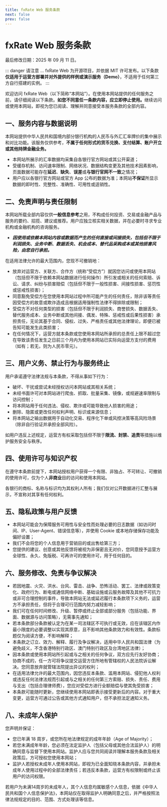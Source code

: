 ```yaml
---
title: fxRate Web 服务条款
next: false
prev: false
---
```


# fxRate Web 服务条款

最后修改日期：2025 年 09 月 11 日。

::: danger 请注意 ...
fxRate Web 为开源项目，并依据 MIT 许可发布。以下条款**仅适用于运营方部署并对外提供的样例或演示服务（Demo）**，不适用于任何第三方自行搭建的实例。
:::

欢迎访问 fxRate Web（以下简称“本网站”）。在使用本网站提供的任何服务之前，请仔细阅读以下条款。**如您不同意任一条款内容，应立即停止使用。**&ZeroWidthSpace;继续访问或使用本网站，即视为您已阅读、理解并同意接受本服务条款的全部内容。

## 一、服务内容与数据说明

本网站提供中华人民共和国境内部分银行机构的人民币与外汇汇率牌价的集中展示和对比功能。该服务仅供参考，**不属于任何形式的货币兑换、支付结算、账户开立或其他持牌金融业务。**

- 本网站所展示的汇率数据均采集自各银行官方网站或其公开渠道；
- 受缓存机制、访问速率限制、网络状况、数据结构变更及其他技术因素影响，页面数据可能存在**延迟**、**缺失**、**误差**或**与银行官网不一致**之情况；
- 用户应以各银行官方网站或官方 App 公布的数据为准；本网站**不保证**所显示数据的即时性、完整性、准确性、可用性或适销性。

## 二、免责声明与责任限制

本网站所载全部内容仅供**一般信息参考**之用，不构成任何投资、交易或金融产品与服务的要约、招揽、建议或推荐。用户应独立核实相关数据，并在必要时寻求专业机构或金融机构的咨询服务。

- ***因使用或依赖本网站内容或数据而产生的任何直接或间接损失，包括但不限于利润损失、业务中断、数据丢失、机会成本、替代品采购成本或其他损害风险，由您自行承担。***

在适用法律允许的最大范围内，您现不可撤销地：

- 放弃对运营方、关联方、合作方（统称“受偿方”）就因您访问或使用本网站（包括但不限于依赖本网站数据进行任何操作）所引发或相关的任何索赔、诉讼、请求、纠纷与损害赔偿（包括但不限于一般性损害、间接性损害、惩罚性或惩戒性损害）；
- 同意豁免受偿方在您使用本网站过程中所可能产生的任何责任，除非该等责任因受偿方的故意或欺诈造成且根据适用强制性法律不得排除或限制；
- 受偿方不对任何类型的损害（包括但不限于利润损失、商誉损失、数据丢失、替代服务成本、业务中断或其他间接、偶发、特殊、惩戒性或后果性损害）承担责任，无论其基于合同、侵权、过失、严格责任或其他法律理论，即便已被告知可能发生此类损害；
- 在任何情况下，运营方就本条款或您使用本网站所承担的总责任上限不超过您在导致该责任发生之日前三个月内为使用本网站已实际向运营方支付的费用（如有；若无，则为人民币零元）。

## 三、用户义务、禁止行为与服务终止

用户承诺遵守法律法规与本条款，不得从事如下行为：

- 破坏、干扰或尝试未经授权访问本网站或其相关系统；
- 未经书面许可对本网站进行爬虫、抓取、批量采集、镜像，或规避速率限制与访问控制；
- 将本网站用于任何违法、侵权、欺诈或可能导致他人损害的用途；
- 删除、隐匿或更改任何权利声明、标识或来源信息；
- 将本网站之输出数据用于自动化交易、程序化下单或风控决策等高风险场景（除非自行验证并承担全部风险）。

如用户违反上述规定，运营方有权采取包括但不限于**限流、封禁、追责**等措施以维护服务安全与秩序。

## 四、使用许可与知识产权

在遵守本条款前提下，本网站授权用户获得一个有限、非独占、不可转让、可撤销的使用许可，仅为个人**非商业**目的访问和使用本网站。

各银行的商标、名称与标识均为其权利人所有；我们仅对公开数据进行汇整与展示，不宣称对其享有任何权利。

## 五、隐私政策与用户反馈

- 本网站可能会为保障服务可用性与安全性而处理必要的日志数据（如访问时间、IP、User-Agent、错误信息等），并使用 Cookie 或本地存储保存功能及偏好设置；
- 我们不会将您的个人信息用于营销目的或出售给第三方；
- 您提供的建议、创意或其他反馈将被视为非保密且无对价，您同意授予运营方全球性、永久、免版税、可再许可的使用许可，用于任何目的。

## 六、服务修改、免责与争议解决

- 若因地震、火灾、洪水、台风、雷击、战争、恐怖活动、罢工、法律或政策变化、政府行为、断电或通信网络中断、基础设施或云服务故障及其他不可抗力或非可合理控制的事件，导致本网站无法或延迟履行本条款项下义务的，运营方不承担责任，但将于合理可行范围内努力减轻影响；
- 我们可在任何时间修改、升级、暂停或终止全部或部分服务（包括功能、界面、数据源与访问策略），无需事先通知；
- 若本条款部分条款被认定为在某一司法辖区不可执行或无效，应在该辖区内作最小限度的必要调整以实现其原意，且不影响其他条款效力和有效性。条款标题仅为阅读方便，不影响解释；
- 本条款之订立、效力、解释、履行及争议解决，适用中华人民共和国法律（为避免歧义，不含香港特别行政区、澳门特别行政区及台湾地区法律）；
- 因本条款或使用本网站所引起或与之相关的任何争议，双方应先行友好协商；协商不成的，任一方可将争议提交运营方住所地有管辖权的人民法院诉讼解决。您同意放弃就管辖法院提出异议的权利；
- 在适用法律允许的最大范围内，因您违反本条款、滥用本网站、侵犯他人权利或违反任何法律法规而引起或与之相关的任何第三方索赔、损失、责任、费用与支出（包括合理律师费），您应对受偿方进行全额赔偿与使其免受损害；
- 本条款可能随时更新，您继续使用本网站即表示接受更新后的内容。对于重大变更，运营方可通过公告或其他方式通知用户，但不承担法定通知义务。

## 八、未成年人保护

您声明并保证：

- 您已年满 18 周岁，或您所在地法律规定的成年年龄（Age of Majority）；
- 若您未满成年年龄，您必须在法定监护人（包括父母或其他合法监护人）的明确同意与监督下使用本网站。监护人应与您共同阅读并理解本服务条款及相关政策后，方可授权您使用本网站；
- 监护人若授权未成年人使用本网站，即视为已全面知晓本条款内容，并承担未成年人使用过程中的全部法律责任；若违反本条款，运营方有权限制或终止该用户的访问权限。

若用户为未满14周岁的未成年人，其个人信息均属敏感个人信息，依据《中华人民共和国个人信息保护法》，本网站仅在取得监护人明确同意之后，并严格按照法律法规规定的目的、范围、方式处理该等信息。
